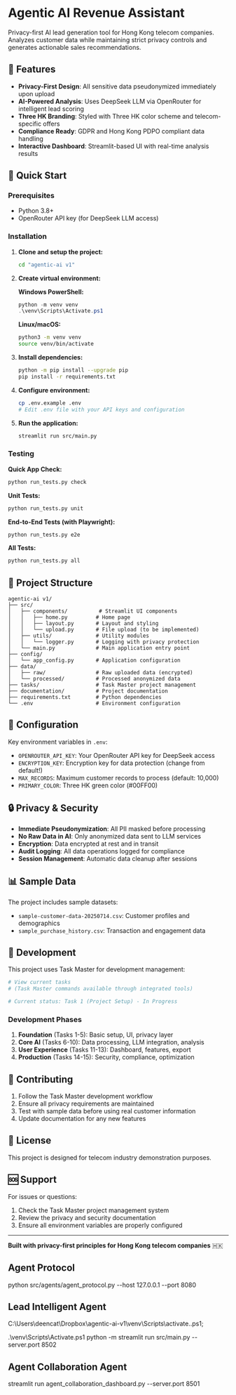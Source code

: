 # Agentic AI Revenue Assistant

Privacy-first AI lead generation tool for Hong Kong telecom companies. Analyzes customer data while maintaining strict privacy controls and generates actionable sales recommendations.

## 🎯 Features

- **Privacy-First Design**: All sensitive data pseudonymized immediately upon upload
- **AI-Powered Analysis**: Uses DeepSeek LLM via OpenRouter for intelligent lead scoring
- **Three HK Branding**: Styled with Three HK color scheme and telecom-specific offers
- **Compliance Ready**: GDPR and Hong Kong PDPO compliant data handling
- **Interactive Dashboard**: Streamlit-based UI with real-time analysis results

## 🚀 Quick Start

### Prerequisites

- Python 3.8+
- OpenRouter API key (for DeepSeek LLM access)

### Installation

1. **Clone and setup the project:**
   ```bash
   cd "agentic-ai v1"
   ```

2. **Create virtual environment:**
   
   **Windows PowerShell:**
   ```powershell
   python -m venv venv
   .\venv\Scripts\Activate.ps1
   ```
   
   **Linux/macOS:**
   ```bash
   python3 -m venv venv
   source venv/bin/activate
   ```

3. **Install dependencies:**
   ```bash
   python -m pip install --upgrade pip
   pip install -r requirements.txt
   ```

4. **Configure environment:**
   ```bash
   cp .env.example .env
   # Edit .env file with your API keys and configuration
   ```

5. **Run the application:**
   ```bash
   streamlit run src/main.py
   ```

### Testing

**Quick App Check:**
```bash
python run_tests.py check
```

**Unit Tests:**
```bash
python run_tests.py unit
```

**End-to-End Tests (with Playwright):**
```bash
python run_tests.py e2e
```

**All Tests:**
```bash
python run_tests.py all
```

## 📂 Project Structure

```
agentic-ai v1/
├── src/
│   ├── components/          # Streamlit UI components
│   │   ├── home.py         # Home page
│   │   ├── layout.py       # Layout and styling
│   │   └── upload.py       # File upload (to be implemented)
│   ├── utils/              # Utility modules
│   │   └── logger.py       # Logging with privacy protection
│   └── main.py             # Main application entry point
├── config/
│   └── app_config.py       # Application configuration
├── data/
│   ├── raw/                # Raw uploaded data (encrypted)
│   └── processed/          # Processed anonymized data
├── tasks/                  # Task Master project management
├── documentation/          # Project documentation
├── requirements.txt        # Python dependencies
└── .env                    # Environment configuration
```

## 🔧 Configuration

Key environment variables in `.env`:

- `OPENROUTER_API_KEY`: Your OpenRouter API key for DeepSeek access
- `ENCRYPTION_KEY`: Encryption key for data protection (change from default!)
- `MAX_RECORDS`: Maximum customer records to process (default: 10,000)
- `PRIMARY_COLOR`: Three HK green color (#00FF00)

## 🔒 Privacy & Security

- **Immediate Pseudonymization**: All PII masked before processing
- **No Raw Data in AI**: Only anonymized data sent to LLM services
- **Encryption**: Data encrypted at rest and in transit
- **Audit Logging**: All data operations logged for compliance
- **Session Management**: Automatic data cleanup after sessions

## 📊 Sample Data

The project includes sample datasets:
- `sample-customer-data-20250714.csv`: Customer profiles and demographics
- `sample_purchase_history.csv`: Transaction and engagement data

## 🧪 Development

This project uses Task Master for development management:

```bash
# View current tasks
# (Task Master commands available through integrated tools)

# Current status: Task 1 (Project Setup) - In Progress
```

### Development Phases

1. **Foundation** (Tasks 1-5): Basic setup, UI, privacy layer
2. **Core AI** (Tasks 6-10): Data processing, LLM integration, analysis
3. **User Experience** (Tasks 11-13): Dashboard, features, export
4. **Production** (Tasks 14-15): Security, compliance, optimization

## 🤝 Contributing

1. Follow the Task Master development workflow
2. Ensure all privacy requirements are maintained
3. Test with sample data before using real customer information
4. Update documentation for any new features

## 📄 License

This project is designed for telecom industry demonstration purposes.

## 🆘 Support

For issues or questions:
1. Check the Task Master project management system
2. Review the privacy and security documentation
3. Ensure all environment variables are properly configured

---

**Built with privacy-first principles for Hong Kong telecom companies** 🇭🇰 

## Agent Protocol
python src/agents/agent_protocol.py --host 127.0.0.1 --port 8080

## Lead Intelligent Agent
C:\Users\deencat\Dropbox\agentic-ai-v1\venv\Scripts\activate..ps1;

.\venv\Scripts\Activate.ps1
python -m streamlit run src/main.py --server.port 8502

## Agent Collaboration Agent
streamlit run agent_collaboration_dashboard.py --server.port 8501

